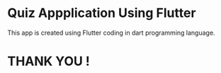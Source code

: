 # Quiz Appplication Using Flutter 
This app is created using Flutter coding in dart programming language.

# THANK YOU !

 
